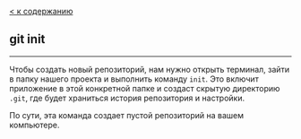 [< к содержанию](./readme.md)

## git init
---


Чтобы создать новый репозиторий, нам нужно открыть терминал, зайти в папку нашего проекта и выполнить команду `init`. Это включит приложение в этой конкретной папке и создаст скрытую директорию `.git`, где будет храниться история репозитория и настройки.


По сути, эта команда создает пустой репозиторий на вашем компьютере.
